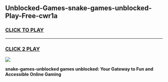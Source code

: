 
## Unblocked-Games-snake-games-unblocked-Play-Free-cwr1a
<h3>
<a href="https://premium76.site?title=snake-games-unblocked&ref=09A">CLICK TO PLAY</a></h3>
<hr>

<h3>
<a href="https://premium76.site?title=snake-games-unblocked&ref=09A">CLICK 2 PLAY</a>
  
</h3>

<a href="https://premium76.site?title=snake-games-unblocked&ref=09A"><img src="https://clearcache.store/games.png"></a>


**snake-games-unblocked games unblocked: Your Gateway to Fun and Accessible Online Gaming**
